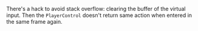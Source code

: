 There's a hack to avoid stack overflow: clearing the buffer of the virtual input. Then the `PlayerControl` doesn't return same action when entered in the same frame again.
